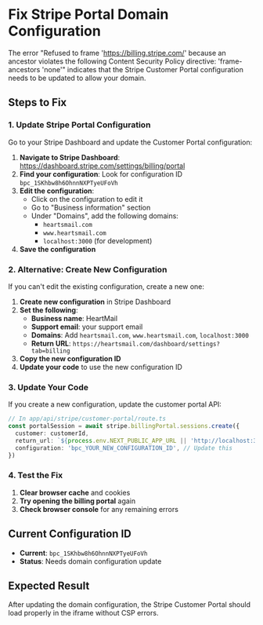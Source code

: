 # Fix Stripe Portal Domain Configuration

The error "Refused to frame 'https://billing.stripe.com/' because an ancestor violates the following Content Security Policy directive: 'frame-ancestors 'none'" indicates that the Stripe Customer Portal configuration needs to be updated to allow your domain.

## Steps to Fix

### 1. Update Stripe Portal Configuration
Go to your Stripe Dashboard and update the Customer Portal configuration:

1. **Navigate to Stripe Dashboard**: https://dashboard.stripe.com/settings/billing/portal
2. **Find your configuration**: Look for configuration ID `bpc_1SKhbw8h6OhnnNXPTyeUFoVh`
3. **Edit the configuration**:
   - Click on the configuration to edit it
   - Go to "Business information" section
   - Under "Domains", add the following domains:
     - `heartsmail.com`
     - `www.heartsmail.com`
     - `localhost:3000` (for development)
4. **Save the configuration**

### 2. Alternative: Create New Configuration
If you can't edit the existing configuration, create a new one:

1. **Create new configuration** in Stripe Dashboard
2. **Set the following**:
   - **Business name**: HeartMail
   - **Support email**: your support email
   - **Domains**: Add `heartsmail.com`, `www.heartsmail.com`, `localhost:3000`
   - **Return URL**: `https://heartsmail.com/dashboard/settings?tab=billing`
3. **Copy the new configuration ID**
4. **Update your code** to use the new configuration ID

### 3. Update Your Code
If you create a new configuration, update the customer portal API:

```typescript
// In app/api/stripe/customer-portal/route.ts
const portalSession = await stripe.billingPortal.sessions.create({
  customer: customerId,
  return_url: `${process.env.NEXT_PUBLIC_APP_URL || 'http://localhost:3000'}/dashboard/settings?tab=billing`,
  configuration: 'bpc_YOUR_NEW_CONFIGURATION_ID', // Update this
})
```

### 4. Test the Fix
1. **Clear browser cache** and cookies
2. **Try opening the billing portal** again
3. **Check browser console** for any remaining errors

## Current Configuration ID
- **Current**: `bpc_1SKhbw8h6OhnnNXPTyeUFoVh`
- **Status**: Needs domain configuration update

## Expected Result
After updating the domain configuration, the Stripe Customer Portal should load properly in the iframe without CSP errors.
